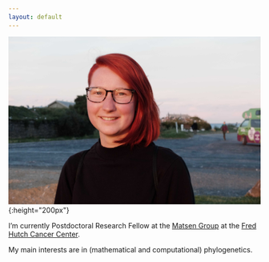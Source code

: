```yaml
---
layout: default
---
```


![Lena Collienne](/assets/profile_picture.JPG){:height="200px"}

I’m currently Postdoctoral Research Fellow at the [Matsen Group](https://matsen.fredhutch.org/) at the [Fred Hutch Cancer Center](https://www.fredhutch.org/en.html).

My main interests are in (mathematical and computational) phylogenetics.